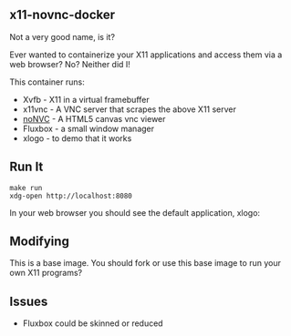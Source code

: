 ## x11-novnc-docker

Not a very good name, is it?

Ever wanted to containerize your X11 applications and access them via
a web browser? No? Neither did I!

This container runs:

* Xvfb - X11 in a virtual framebuffer
* x11vnc - A VNC server that scrapes the above X11 server
* [noNVC](https://kanaka.github.io/noVNC/) - A HTML5 canvas vnc viewer
* Fluxbox - a small window manager
* xlogo - to demo that it works

## Run It

    make run
    xdg-open http://localhost:8080

In your web browser you should see the default application, xlogo:

## Modifying

This is a base image. You should fork or use this base image to run your own
X11 programs?

## Issues

* Fluxbox could be skinned or reduced
